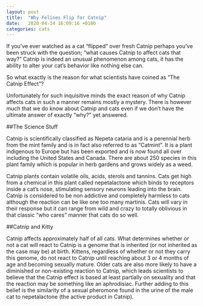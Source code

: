 ```yaml
---
layout: post
title:  "Why Felines Flip for Catnip"
date:   2020-04-14 16:09:16 +0100
categories: cats
---
```


If you’ve ever watched as a cat “flipped” over fresh Catnip perhaps you’ve been struck with the question; “what causes Catnip to affect cats that way?” Catnip is indeed an unusual phenomenon among cats, it has the ability to alter your cat’s behavior like nothing else can.

So what exactly is the reason for what scientists have coined as “The Catnip Effect”?

Unfortunately for such inquisitive minds the exact reason of why Catnip affects cats in such a manner remains mostly a mystery. There is however much that we do know about Catnip and cats even if we don’t have the ultimate answer of exactly “why?” yet answered.

##The Science Stuff

Catnip is scientifically classified as Nepeta cataria and is a perennial herb from the mint family and is in fact also referred to as “Catmint”. It is a plant indigenous to Europe but has been exported and is now found all over including the United States and Canada.  There are about 250 species in this plant family which is popular in herb gardens and grows widely as a weed.

Catnip plants contain volatile oils, acids, sterols and tannins. Cats get high from a chemical in this plant called nepetalactone which binds to receptors inside a cat’s nose, stimulating sensory neurons leading into the brain. Catnip is considered to be non addictive and completely harmless to cats although the reaction can be like one too many martinis. Cats will vary in their response but it can range from wild and crazy to totally oblivious in that classic “who cares” manner that cats do so well.

##Catnip and Kitty

Catnip affects approximately half of all cats. What determines whether or not a cat will react to Catnip is a genome that is inherited (or not inherited as the case may be) at birth. Kittens, regardless of whether or not they carry this genome, do not react to Catnip until reaching about 3 or 4 months of age and becoming sexually mature. Older cats are also more likely to have a diminished or non-existing reaction to Catnip, which leads scientists to believe that the Catnip effect is based at least partially on sexuality and that the reaction may be something like an aphrodisiac. Further adding to this belief is the similarity of a sexual pheromone found in the urine of the male cat to nepetalactone (the active product in Catnip).